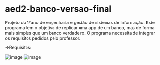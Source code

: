 # aed2-banco-versao-final
Projeto do 1ºano de engenharia e gestão de sistemas de informação. Este programa tem o objetivo de replicar uma app de um banco, mas de forma mais simples que um banco verdadeiro. O programa necessita de integrar os requisitos pedidos pelo professor.

->Requisitos:


![image](https://user-images.githubusercontent.com/48099106/159011582-eb2754dd-323e-49ef-a72b-0f151d36c037.png)
![image](https://user-images.githubusercontent.com/48099106/159011821-c48435b6-331e-412d-9e2a-94090a6675fd.png)
